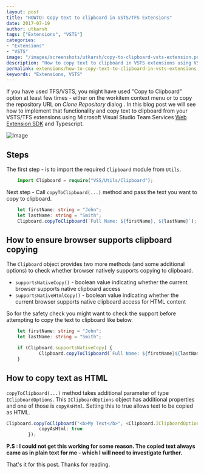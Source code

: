 ```yaml
---
layout: post
title: "HOWTO: Copy text to clipboard in VSTS/TFS Extensions"
date: 2017-07-19
author: utkarsh
tags: ["Extensions", "VSTS"]
categories:
- "Extensions"
- "VSTS"
image: "/images/screenshots/utkarsh/copy-to-clipboard-vsts-extension.png"
description: "How to copy text to clipboard in VSTS extensions using VSTS Web Extension SDK"
permalink: extensions/how-to-copy-text-to-clipboard-in-vsts-extensions
keywords: "Extensions, VSTS"
---
```


If you have used TFS/VSTS, you might have used "Copy to Clipboard" option at least few times - either on the workitem context menu or to copy the repository URL on *Clone Repository* dialog . In this blog post we will see how to implement that functionality and copy text to clipboard from your VSTS/TFS extensions using Microsoft Visual Studio Team Services [Web Extension SDK](https://github.com/Microsoft/vss-web-extension-sdk) and Typescript.

<!--more-->

![Image]({{site.url}}/images/screenshots/utkarsh/copy-to-clipboard-vsts-extension.png)


## Steps ##

The first step - is to import the required `Clipboard` module from `Utils`.

```typescript
	import Clipboard = require("VSS/Utils/Clipboard");
``` 

Next step - Call `copyToClipboard(...)` method and pass the text you want to copy to clipboard.

```typescript
	let firstName: string = "John";
	let lastName: string = "Smith";
	Clipboard.copyToClipboard(`Full Name: ${firstName}, ${lastName}`);
```

## How to ensure browser supports clipboard copying ##

The `Clipboard` object provides two more methods (and some additional options) to check whether browser natively supports copying to clipboard.

- `supportsNativeCopy()` - boolean value indicating whether the current browser supports native clipboard access
- `supportsNativeHtmlCopy()` - boolean value indicating whether the current browser supports native clipboard access for HTML content

So for the safety check you might want to check the support before attempting to copy the text to clipboard like below.


```typescript
	let firstName: string = "John";
	let lastName: string = "Smith";

	if (Clipboard.supportsNativeCopy) {
            Clipboard.copyToClipboard(`Full Name: ${firstName}${lastName}`);
    }
```

## How to copy text as HTML ##

`copyToClipboard(...)` method takes additional parameter of type `IClipboardOptions`. This `IClipboardOptions` object has additional properties and one of those is `copyAsHtml`. Setting this to true allows text to be copied as HTML.


```typescript
Clipboard.copyToClipboard("<b>My Text</b>", <Clipboard.IClipboardOptions>{
            copyAsHtml: true
        });
```

**P.S : I could not get this working for some reason. The copied text always came as in plain text for me - which I will need to investigate further.**

That's it for this post. Thanks for reading.

